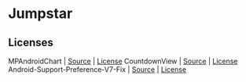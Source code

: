 # Jumpstar

## Licenses

MPAndroidChart | [Source](https://github.com/PhilJay/MPAndroidChart) | [License](https://github.com/PhilJay/MPAndroidChart#license-page_facing_up)
CountdownView | [Source](https://github.com/iwgang/CountdownView) | [License](https://github.com/iwgang/CountdownView/blob/master/LICENSE)
Android-Support-Preference-V7-Fix | [Source](https://github.com/Gericop/Android-Support-Preference-V7-Fix) | [License](https://github.com/Gericop/Android-Support-Preference-V7-Fix#license-notes)

